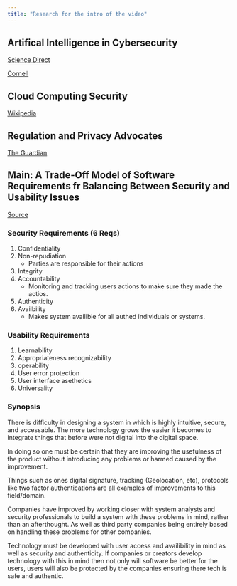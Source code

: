 ```yaml
---
title: "Research for the intro of the video"
---
```


## Artifical Intelligence in Cybersecurity

[Science Direct](https://www.sciencedirect.com/science/article/pii/S2543925123000372/)

[Cornell](https://arxiv.org/abs/2307.00691)

## Cloud Computing Security

[Wikipedia](https://en.wikipedia.org/wiki/Cloud_computing_security)

## Regulation and Privacy Advocates

[The Guardian](https://www.theguardian.com/commentisfree/2025/jan/24/eu-digital-surveillance-child-protection)

## Main: A Trade-Off Model of Software Requirements fr Balancing Between Security and Usability Issues

[Source](https://www.researchgate.net/profile/Khalid-Al-Sarayreh-2/publication/288529862_A_Trade-Off_Model_of_Software_Requirements_for_Balancing_Between_Security_and_Usability_Issues/links/5ab80cee45851515f59f481e/A-Trade-Off-Model-of-Software-Requirements-for-Balancing-Between-Security-and-Usability-Issues.pdf)

### Security Requirements (6 Reqs)

1. Confidentiality
2. Non-repudiation
    - Parties are responsible for their actions
3. Integrity
4. Accountability
    - Monitoring and tracking users actions to make sure they made the actios.
5. Authenticity
6. Availbility
    - Makes system availible for all authed individuals or systems.

### Usability Requirements

1. Learnability
2. Appropriateness recognizability
3. operability
4. User error protection
5. User interface asethetics
6. Universality

### Synopsis

There is difficulty in designing a system in which is highly intuitive, secure, and accessable. The more technology grows the easier it becomes to integrate things that before were not digital into the digital space.

In doing so one must be certain that they are improving the usefulness of the product without introducing any problems or harmed caused by the improvement.

Things such as ones digital signature, tracking (Geolocation, etc), protocols like two factor authentications are all examples of improvements to this field/domain.

Companies have improved by working closer with system analysts and security professionals to build a system with these problems in mind, rather than an afterthought. As well as third party companies being entirely based on handling these problems for other companies.

Technology must be developed with user access and availibility in mind as well as security and authenticity. If companies or creators develop technology with this in mind then not only will software be better for the users, users will also be protected by the companies ensuring there tech is safe and authentic.